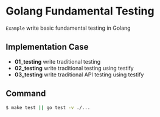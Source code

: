 # Golang Fundamental Testing

`Example` write basic fundamental testing in Golang

## Implementation Case

- **01_testing** write traditional testing
- **02_testing** write traditional testing using testify
- **03_testing** write traditional API testing using testify

## Command

```sh
$ make test || go test -v ./...
```
